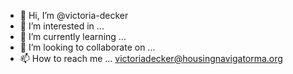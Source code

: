 - 👋 Hi, I’m @victoria-decker
- 👀 I’m interested in ...
- 🌱 I’m currently learning ...
- 💞️ I’m looking to collaborate on ...
- 📫 How to reach me ... victoriadecker@housingnavigatorma.org

<!---
victoria-decker/victoria-decker is a ✨ special ✨ repository because its `README.md` (this file) appears on your GitHub profile.
You can click the Preview link to take a look at your changes.
--->
